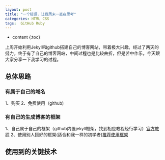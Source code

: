 ```yaml
---
layout: post
title: "一个错误，让我周末一直在思考"
categories: HTML CSS
tags:  GitHub Ruby
---
```


* content
{:toc}

上周开始利用Jekyll和github搭建自己的博客网站，带着极大兴趣，经过了两天的努力。终于有了自己的博客网站，中间过程也是比较曲折，但是苦中作乐，今天跟大家分享一下我学习的过程。




## 总体思路

### 有属于自己的域名
1、购买
2、免费使用（github)

### 有自己的生成博客的框架
1、自己属于自己的框架（github内置jekyll框架，找到相应教程经行学习）[官方教程](https://help.github.com/articles/creating-a-github-pages-site-with-the-jekyll-theme-chooser/)
2、使用别人搭好的框架(适合和我一样的初学者)[推荐使用框架](https://github.com/Gaohaoyang/gaohaoyang.github.io)
  
  
## 使用到的关键技术

